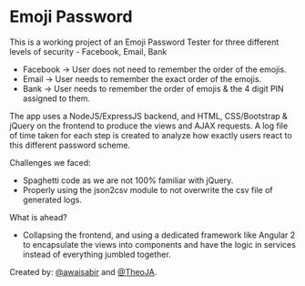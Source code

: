 # Emoji Password

This is a working project of an Emoji Password Tester for three different levels of security - Facebook, Email, Bank

  - Facebook -> User does not need to remember the order of the emojis.
  - Email    -> User needs to remember the exact order of the emojis.
  - Bank     -> User needs to remember the order of emojis & the 4 digit PIN assigned to them.

The app uses a NodeJS/ExpressJS backend, and HTML, CSS/Bootstrap & jQuery on the frontend to produce the views and AJAX requests. A log file of time taken for each step is created to analyze how exactly users react to this different password scheme.

Challenges we faced:
  - Spaghetti code as we are not 100% familiar with jQuery.
  - Properly using the json2csv module to not overwrite the csv file of generated logs.

What is ahead?
  - Collapsing the frontend, and using a dedicated framework like Angular 2 to encapsulate the views into components and have the logic in services instead of everything jumbled together.

Created by: [@awaisabir](https://github.com/awaisabir) and [@TheoJA](https://github.com/TheoJA).
